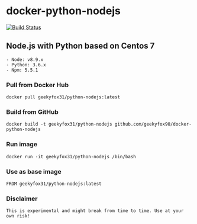 # docker-python-nodejs

[![Build Status](https://travis-ci.org/geekyfox90/docker-python-nodejs.svg?branch=master)](https://travis-ci.org/geekyfox90/docker-python-nodejs)

## Node.js with Python based on Centos 7

    - Node: v8.9.x
    - Python: 3.6.x
    - Npm: 5.5.1

### Pull from Docker Hub
```
docker pull geekyfox31/python-nodejs:latest
```
### Build from GitHub
```
docker build -t geekyfox31/python-nodejs github.com/geekyfox90/docker-python-nodejs
```
### Run image
```
docker run -it geekyfox31/python-nodejs /bin/bash
```
### Use as base image
```
FROM geekyfox31/python-nodejs:latest
```
### Disclaimer

    This is experimental and might break from time to time. Use at your own risk!
